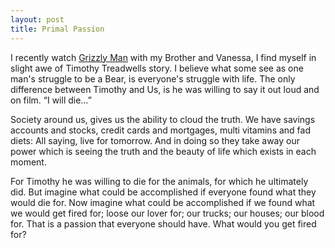 ```yaml
---
layout: post
title: Primal Passion
---
```

I recently watch [Grizzly Man](http://www.imdb.com/title/tt0427312/) with my Brother and Vanessa, I find myself in slight awe of Timothy Treadwells story. I believe what some see as one man's struggle to be a Bear, is everyone's struggle with life. The only difference between Timothy and Us, is he was willing to say it out loud and on film. “I will die…”

Society around us, gives us the ability to cloud the truth. We have savings accounts and stocks, credit cards and mortgages, multi vitamins and fad diets: All saying, live for tomorrow. And in doing so they take away our power which is seeing the truth and the beauty of life which exists in each moment.

For Timothy he was willing to die for the animals, for which he ultimately did. But imagine what could be accomplished if everyone found what they would die for. Now imagine what could be accomplished if we found what we would get fired for; loose our lover for; our trucks; our houses; our blood for. That is a passion that everyone should have.
What would you get fired for?
